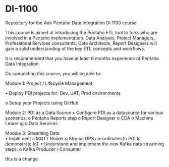 # DI-1100
<p>Repository for the Adv Pentaho Data Integration DI 1100 course</p>

<p>This course is aimed at introducing the Pentaho ETL tool to folks who are involved in a Pentaho implementation. Data Analysts, Project Managers, Professional Services consultants, Data Architects, Report Designers will gain a solid understanding of the key ETL concepts and workflows.</p>
<p>It is recommended that you have at least 6 months experience of Pentaho Data Integration.</p>
<p>On completing this course, you will be able to:</p>
<p>Module 1: Project / Lifecycle Management</p>
<p>•	Deploy PDI projects for: Dev, UAT, Prod environments</p>
<p>  o	Setup your Projects using GitHub</p>
Module 2: PDI as a Data Source 
•	Configure PDI as a datasource for various scenarios:
  o	Pentaho Reports step
  o	Report Designer
  o	CDA
  o	Machine Learning
  o	Data Services
  
Module 3: Streaming Data  
•	Implement a MQTT Broker 
  o	Stream GPS co-ordinates to PDI to demonstrate IoT
•	Understand and implement the new Kafka data streaming steps:
  o	Kafka Producer /  Consumer

  this is a change
